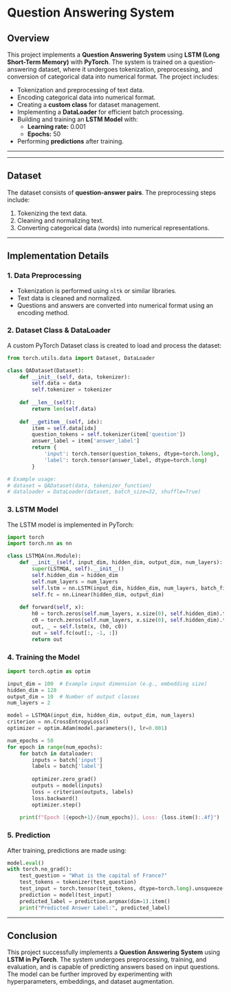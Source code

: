 # Question Answering System

## Overview
This project implements a **Question Answering System** using **LSTM (Long Short-Term Memory)** with **PyTorch**. The system is trained on a question-answering dataset, where it undergoes tokenization, preprocessing, and conversion of categorical data into numerical format. The project includes:

- Tokenization and preprocessing of text data.
- Encoding categorical data into numerical format.
- Creating a **custom class** for dataset management.
- Implementing a **DataLoader** for efficient batch processing.
- Building and training an **LSTM Model** with:
  - **Learning rate:** 0.001
  - **Epochs:** 50
- Performing **predictions** after training.

---


---

## Dataset
The dataset consists of **question-answer pairs**. The preprocessing steps include:
1. Tokenizing the text data.
2. Cleaning and normalizing text.
3. Converting categorical data (words) into numerical representations.

---

## Implementation Details

### 1. Data Preprocessing
- Tokenization is performed using `nltk` or similar libraries.
- Text data is cleaned and normalized.
- Questions and answers are converted into numerical format using an encoding method.

### 2. Dataset Class & DataLoader
A custom PyTorch Dataset class is created to load and process the dataset:

```python
from torch.utils.data import Dataset, DataLoader

class QADataset(Dataset):
    def __init__(self, data, tokenizer):
        self.data = data
        self.tokenizer = tokenizer
        
    def __len__(self):
        return len(self.data)
    
    def __getitem__(self, idx):
        item = self.data[idx]
        question_tokens = self.tokenizer(item['question'])
        answer_label = item['answer_label']
        return {
            'input': torch.tensor(question_tokens, dtype=torch.long),
            'label': torch.tensor(answer_label, dtype=torch.long)
        }

# Example usage:
# dataset = QADataset(data, tokenizer_function)
# dataloader = DataLoader(dataset, batch_size=32, shuffle=True)
```

### 3. LSTM Model
The LSTM model is implemented in PyTorch:

```python
import torch
import torch.nn as nn

class LSTMQA(nn.Module):
    def __init__(self, input_dim, hidden_dim, output_dim, num_layers):
        super(LSTMQA, self).__init__()
        self.hidden_dim = hidden_dim
        self.num_layers = num_layers
        self.lstm = nn.LSTM(input_dim, hidden_dim, num_layers, batch_first=True)
        self.fc = nn.Linear(hidden_dim, output_dim)
        
    def forward(self, x):
        h0 = torch.zeros(self.num_layers, x.size(0), self.hidden_dim).to(x.device)
        c0 = torch.zeros(self.num_layers, x.size(0), self.hidden_dim).to(x.device)
        out, _ = self.lstm(x, (h0, c0))
        out = self.fc(out[:, -1, :])
        return out
```

### 4. Training the Model

```python
import torch.optim as optim

input_dim = 100  # Example input dimension (e.g., embedding size)
hidden_dim = 128
output_dim = 10  # Number of output classes
num_layers = 2

model = LSTMQA(input_dim, hidden_dim, output_dim, num_layers)
criterion = nn.CrossEntropyLoss()
optimizer = optim.Adam(model.parameters(), lr=0.001)

num_epochs = 50
for epoch in range(num_epochs):
    for batch in dataloader:
        inputs = batch['input']
        labels = batch['label']
        
        optimizer.zero_grad()
        outputs = model(inputs)
        loss = criterion(outputs, labels)
        loss.backward()
        optimizer.step()
    
    print(f"Epoch [{epoch+1}/{num_epochs}], Loss: {loss.item():.4f}")
```

### 5. Prediction
After training, predictions are made using:

```python
model.eval()
with torch.no_grad():
    test_question = "What is the capital of France?"
    test_tokens = tokenizer(test_question)
    test_input = torch.tensor(test_tokens, dtype=torch.long).unsqueeze(0)
    prediction = model(test_input)
    predicted_label = prediction.argmax(dim=1).item()
    print("Predicted Answer Label:", predicted_label)
```

---

## Conclusion
This project successfully implements a **Question Answering System** using **LSTM in PyTorch**. The system undergoes preprocessing, training, and evaluation, and is capable of predicting answers based on input questions. The model can be further improved by experimenting with hyperparameters, embeddings, and dataset augmentation.





